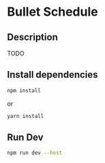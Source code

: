 # Bullet Schedule

## Description

TODO

## Install dependencies

```bash
npm install
```

or

```bash
yarn install
```

## Run Dev

```bash
npm run dev --host
```